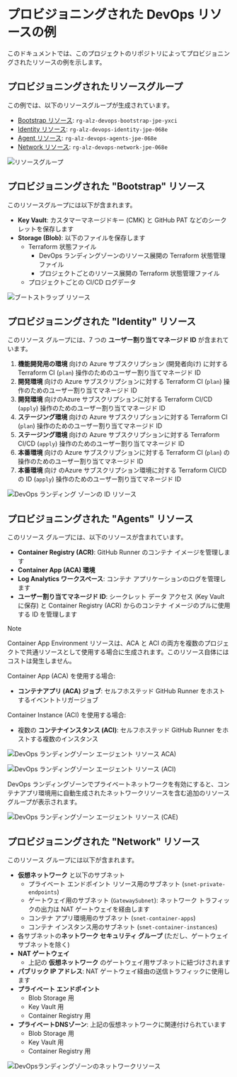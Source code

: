 # プロビジョニングされた DevOps リソースの例

このドキュメントでは、このプロジェクトのリポジトリによってプロビジョニングされたリソースの例を示します。

## プロビジョニングされたリソースグループ

この例では、以下のリソースグループが生成されています。

- [Bootstrap リソース](#provisioned-bootstrap-resources): `rg-alz-devops-bootstrap-jpe-yxci`
- [Identity リソース](#provisioned-identity-resources): `rg-alz-devops-identity-jpe-068e`
- [Agent リソース](#provisioned-agents-resources): `rg-alz-devops-agents-jpe-068e`
- [Network リソース](#provisioned-network-resources): `rg-alz-devops-network-jpe-068e`

![リソースグループ](/docs/images/provisioned-resources-example-1-rg.png)

<a id="provisioned-bootstrap-resources"></a>

## プロビジョニングされた "Bootstrap" リソース

このリソースグループには以下が含まれます。

- **Key Vault**: カスタマーマネージドキー (CMK) と GitHub PAT などのシークレットを保存します
- **Storage (Blob)**: 以下のファイルを保存します
  - Terraform 状態ファイル
    - DevOps ランディングゾーンのリソース展開の Terraform 状態管理ファイル
    - プロジェクトごとのリソース展開の Terraform 状態管理ファイル
  - プロジェクトごとの CI/CD ログデータ

![ブートストラップ リソース](/docs/images/provisioned-resources-example-2-bootstrap.png)

<a id="provisioned-identity-resources"></a>

## プロビジョニングされた "Identity" リソース

このリソース グループには、7 つの **ユーザー割り当てマネージド ID** が含まれています。

1. **機能開発用の環境** 向けの Azure サブスクリプション (開発者向け) に対する Terraform CI (`plan`) 操作のためのユーザー割り当てマネージド ID
1. **開発環境** 向けの Azure サブスクリプションに対する Terraform CI (`plan`) 操作のためのユーザー割り当てマネージド ID
1. **開発環境** 向けのAzure サブスクリプションに対する Terraform CI/CD (`apply`) 操作のためのユーザー割り当てマネージド ID
1. **ステージング環境** 向けの Azure サブスクリプションに対する Terraform CI (`plan`) 操作のためのユーザー割り当てマネージド ID
1. **ステージング環境** 向けの Azure サブスクリプションに対する Terraform CI/CD (`apply`) 操作のためのユーザー割り当てマネージド ID
1. **本番環境** 向けの Azure サブスクリプションに対する Terraform CI (`plan`) の操作のためのユーザー割り当てマネージド ID
1. **本番環境** 向け のAzure サブスクリプション環境に対する Terraform CI/CD の ID (`apply`) 操作のためのユーザー割り当てマネージド ID

![DevOps ランディング ゾーンの ID リソース](/docs/images/provisioned-resources-example-3-devops-identity.png)

<a id="provisioned-agents-resources"></a>

## プロビジョニングされた "Agents" リソース

このリソース グループには、以下のリソースが含まれています。

- **Container Registry (ACR)**: GitHub Runner のコンテナ イメージを管理します
- **Container App (ACA) 環境**
- **Log Analytics ワークスペース**: コンテナ アプリケーションのログを管理します
- **ユーザー割り当てマネージド ID**: シークレット データ アクセス (Key Vault に保存) と Container Registry (ACR) からのコンテナ イメージのプルに使用する ID を管理します

> [!NOTE]
> Container App Environment リソースは、ACA と ACI の両方を複数のプロジェクトで共通リソースとして使用する場合に生成されます。このリソース自体にはコストは発生しません。

Container App (ACA) を使用する場合:

- **コンテナアプリ (ACA) ジョブ**: セルフホステッド GitHub Runner をホストするイベントトリガージョブ

Container Instance (ACI) を使用する場合:

- 複数の **コンテナインスタンス (ACI)**: セルフホステッド GitHub Runner をホストする複数のインスタンス

![DevOps ランディングゾーン エージェント リソース ACA)](/docs/images/provisioned-resources-example-4-devops-agents1.png)

![DevOps ランディングゾーン エージェント リソース (ACI)](/docs/images/provisioned-resources-example-6-devops-agents3.png)

DevOps ランディングゾーンでプライベートネットワークを有効にすると、コンテナアプリ環境用に自動生成されたネットワークリソースを含む追加のリソースグループが表示されます。

![DevOps ランディングゾーン エージェント リソース (CAE)](/docs/images/provisioned-resources-example-5-devops-agents2.png)

<a id="provisioned-network-resources"></a>

## プロビジョニングされた "Network" リソース

このリソース グループには以下が含まれます。

- **仮想ネットワーク** と以下のサブネット
  - プライベート エンドポイント リソース用のサブネット (`snet-private-endpoints`)
  - ゲートウェイ用のサブネット (`GatewaySubnet`): ネットワーク トラフィックの出力は NAT ゲートウェイを経由します
  - コンテナ アプリ環境用のサブネット (`snet-container-apps`)
  - コンテナ インスタンス用のサブネット (`snet-container-instances`)
- 各サブネットの**ネットワーク セキュリティ グループ** (ただし、ゲートウェイ サブネットを除く)
- **NAT ゲートウェイ**
  - 上記の **仮想ネットワーク** のゲートウェイ用サブネットに紐づけされます
- **パブリック IP アドレス**: NAT ゲートウェイ経由の送信トラフィックに使用します
- **プライベート エンドポイント**
  - Blob Storage 用
  - Key Vault 用
  - Container Registry 用
- **プライベートDNSゾーン**: 上記の仮想ネットワークに関連付けられています
  - Blob Storage 用
  - Key Vault 用
  - Container Registry 用

![DevOpsランディングゾーンのネットワークリソース](/docs/images/provisioned-resources-example-7-devops-network.png)
